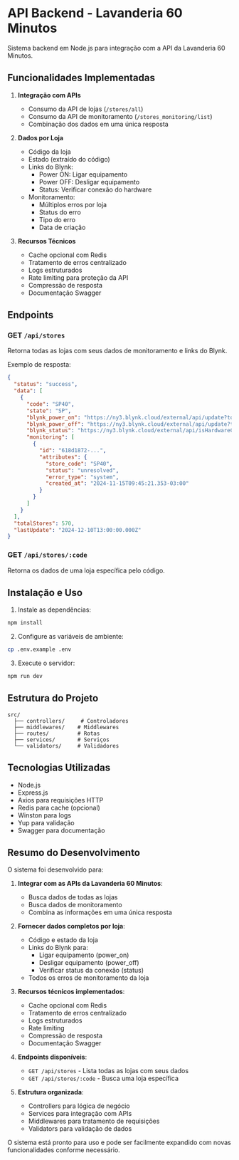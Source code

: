 # API Backend - Lavanderia 60 Minutos

Sistema backend em Node.js para integração com a API da Lavanderia 60 Minutos.

## Funcionalidades Implementadas

1. **Integração com APIs**
   - Consumo da API de lojas (`/stores/all`)
   - Consumo da API de monitoramento (`/stores_monitoring/list`)
   - Combinação dos dados em uma única resposta

2. **Dados por Loja**
   - Código da loja
   - Estado (extraído do código)
   - Links do Blynk:
     - Power ON: Ligar equipamento
     - Power OFF: Desligar equipamento
     - Status: Verificar conexão do hardware
   - Monitoramento:
     - Múltiplos erros por loja
     - Status do erro
     - Tipo do erro
     - Data de criação

3. **Recursos Técnicos**
   - Cache opcional com Redis
   - Tratamento de erros centralizado
   - Logs estruturados
   - Rate limiting para proteção da API
   - Compressão de resposta
   - Documentação Swagger

## Endpoints

### GET `/api/stores`
Retorna todas as lojas com seus dados de monitoramento e links do Blynk.

Exemplo de resposta:
```json
{
  "status": "success",
  "data": [
    {
      "code": "SP40",
      "state": "SP",
      "blynk_power_on": "https://ny3.blynk.cloud/external/api/update?token=xxx&pin=V57&value=1",
      "blynk_power_off": "https://ny3.blynk.cloud/external/api/update?token=xxx&pin=V57&value=0",
      "blynk_status": "https://ny3.blynk.cloud/external/api/isHardwareConnected?token=xxx",
      "monitoring": [
        {
          "id": "618d1872-...",
          "attributes": {
            "store_code": "SP40",
            "status": "unresolved",
            "error_type": "system",
            "created_at": "2024-11-15T09:45:21.353-03:00"
          }
        }
      ]
    }
  ],
  "totalStores": 570,
  "lastUpdate": "2024-12-10T13:00:00.000Z"
}
```

### GET `/api/stores/:code`
Retorna os dados de uma loja específica pelo código.

## Instalação e Uso

1. Instale as dependências:
```bash
npm install
```

2. Configure as variáveis de ambiente:
```bash
cp .env.example .env
```

3. Execute o servidor:
```bash
npm run dev
```

## Estrutura do Projeto

```
src/
  ├── controllers/     # Controladores
  ├── middlewares/    # Middlewares
  ├── routes/         # Rotas
  ├── services/       # Serviços
  └── validators/     # Validadores
```

## Tecnologias Utilizadas

- Node.js
- Express.js
- Axios para requisições HTTP
- Redis para cache (opcional)
- Winston para logs
- Yup para validação
- Swagger para documentação

## Resumo do Desenvolvimento

O sistema foi desenvolvido para:

1. **Integrar com as APIs da Lavanderia 60 Minutos**:
   - Busca dados de todas as lojas
   - Busca dados de monitoramento
   - Combina as informações em uma única resposta

2. **Fornecer dados completos por loja**:
   - Código e estado da loja
   - Links do Blynk para:
     - Ligar equipamento (power_on)
     - Desligar equipamento (power_off)
     - Verificar status da conexão (status)
   - Todos os erros de monitoramento da loja

3. **Recursos técnicos implementados**:
   - Cache opcional com Redis
   - Tratamento de erros centralizado
   - Logs estruturados
   - Rate limiting
   - Compressão de resposta
   - Documentação Swagger

4. **Endpoints disponíveis**:
   - `GET /api/stores` - Lista todas as lojas com seus dados
   - `GET /api/stores/:code` - Busca uma loja específica

5. **Estrutura organizada**:
   - Controllers para lógica de negócio
   - Services para integração com APIs
   - Middlewares para tratamento de requisições
   - Validators para validação de dados

O sistema está pronto para uso e pode ser facilmente expandido com novas funcionalidades conforme necessário. 